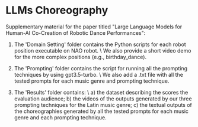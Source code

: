 # LLMs Choreography

Supplementary material for the paper titled "Large Language Models for Human-AI Co-Creation of Robotic Dance Performances":

1) The 'Domain Setting' folder contains the Python scripts for each robot position executable on NAO robot. \\
   We also provide a short video demo for the more complex positions (e.g., birthday_dance).

2) The 'Prompting' folder contains the script for running all the prompting techniques by using gpt3.5-turbo. \\
   We also add a .txt file with all the tested prompts for each music genre and prompting technique.

3) The 'Results' folder contains: \\
   a) the dataset describing the scores the evaluation audience;
   b) the videos of the outputs generated by our three prompting techniques for the Latin music genre;
   c) the textual outputs of the choreographies generated by all the tested prompts for each music genre and each prompting technique.
